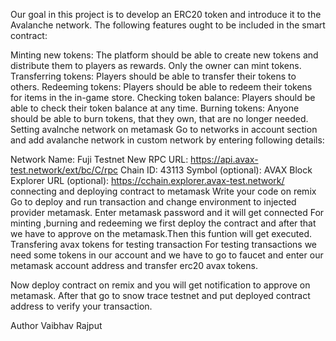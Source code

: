 Our goal in this project is to develop an ERC20 token and introduce it to the Avalanche network. 
The following features ought to be included in the smart contract:

Minting new tokens: The platform should be able to create new tokens and distribute them to players as rewards. Only the owner can mint tokens.
Transferring tokens: Players should be able to transfer their tokens to others.
Redeeming tokens: Players should be able to redeem their tokens for items in the in-game store.
Checking token balance: Players should be able to check their token balance at any time.
Burning tokens: Anyone should be able to burn tokens, that they own, that are no longer needed.
Setting avalnche network on metamask
Go to networks in account section and add avalanche network in custom network by entering following details:

Network Name: Fuji Testnet
New RPC URL: https://api.avax-test.network/ext/bc/C/rpc
Chain ID: 43113
Symbol (optional): AVAX
Block Explorer URL (optional): https://cchain.explorer.avax-test.network/
connecting and deploying contract to metamask
Write your code on remix
Go to deploy and run transaction and change environment to injected provider metamask.
Enter metamask password and it will get connected
For minting ,burning and redeeming we first deploy the contract and after that we have to approve on the metamask.Then this funtion will get executed.
Transfering avax tokens for testing transaction
For testing transactions we need some tokens in our account and we have to go to faucet and enter our metamask account address and transfer erc20 avax tokens.

Now deploy contract on remix and you will get notification to approve on metamask. After that go to snow trace testnet and put deployed contract address to verify your transaction.

Author
Vaibhav Rajput










